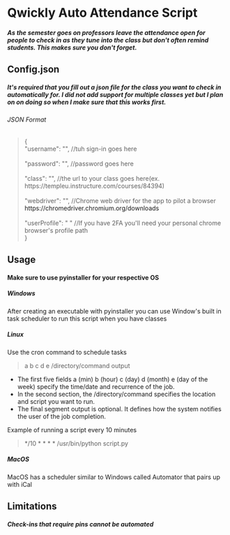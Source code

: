 <h1>Qwickly Auto Attendance Script</h1>
<h5>As the semester goes on professors leave the attendance open for people to 
check in as they tune into the class but don't often remind students. This
makes sure you don't forget.</h5>

<h2>Config.json</h2>
<h5>It's required that you fill out a json file for the class you want to check
in automatically for. I did not add support for multiple classes yet but I plan on
on doing so when I make sure that this works first.</h5>

<h6>JSON Format</h6>
<blockquote>
{
<br>
  "username": "", //tuh sign-in goes here
  <br>
  <br>
  "password": "", //password goes here
  <br>
  <br>
  "class": "", //the url to your class goes here(ex. https://templeu.instructure.com/courses/84394)
  <br>
  <br>
  "webdriver": "", //Chrome web driver for the app to pilot a browser <a>https://chromedriver.chromium.org/downloads</a>
  <br>
  <br>
  "userProfile": " " //If you have 2FA you'll need your personal chrome browser's profile path
  <br>
}

</blockquote>

<h2>Usage</h2>
<h4>Make sure to use pyinstaller for your respective OS</h4>
<h5>Windows</h5>
After creating an executable with pyinstaller you can use Window's built in task scheduler to run this script when you have
classes
<h5>Linux</h5>
Use the cron command to schedule tasks
<blockquote>a b c d e /directory/command output</blockquote>
<ul>
<li>The first five fields a (min) b (hour) c (day) d (month) e (day of the week) specify the time/date and recurrence of the job.</li>
<li>In the second section, the /directory/command specifies the location and script you want to run.</li>
<li>The final segment output is optional. It defines how the system notifies the user of the job completion.</li>
</ul>

Example of running a script every 10 minutes

<blockquote>*/10 * * * * /usr/bin/python script.py</blockquote>

<h5>MacOS</h5>

MacOS has a scheduler similar to Windows called Automator that pairs up with iCal

<h2>Limitations</h2>
<h5>Check-ins that require pins cannot be automated</h5>